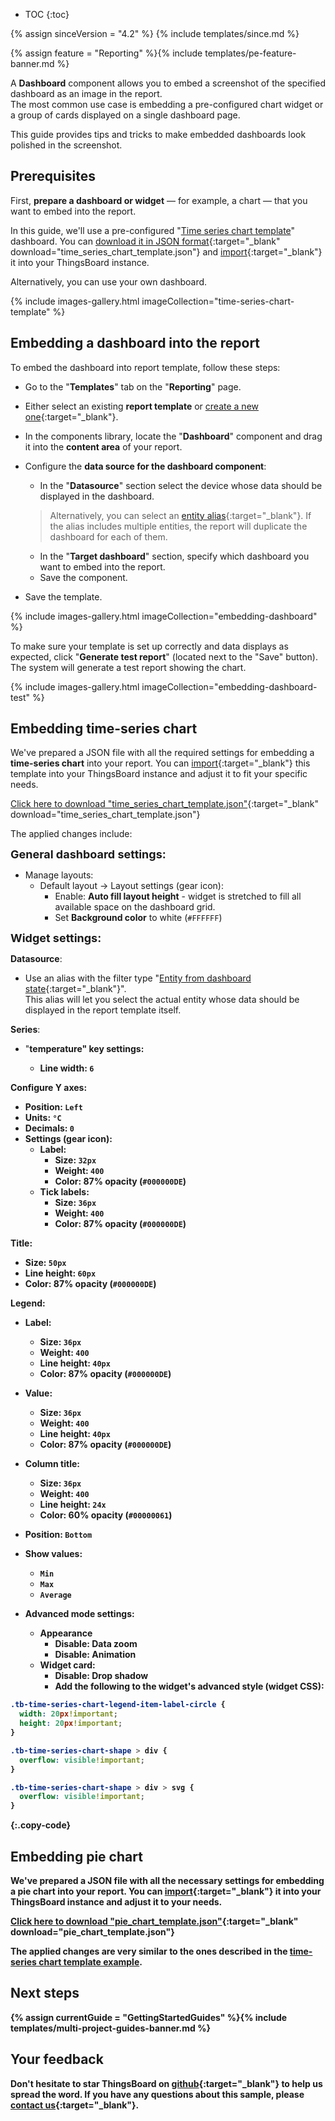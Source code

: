 * TOC
{:toc}

{% assign sinceVersion = "4.2" %}
{% include templates/since.md %}

{% assign feature = "Reporting" %}{% include templates/pe-feature-banner.md %}

A **Dashboard** component allows you to embed a screenshot of the specified dashboard as an image in the report.  
The most common use case is embedding a pre-configured chart widget or a group of cards displayed on a single dashboard page.

This guide provides tips and tricks to make embedded dashboards look polished in the screenshot.

## Prerequisites

First, <b>prepare a dashboard or widget</b> — for example, a chart — that you want to embed into the report.

In this guide, we&#39;ll use a pre-configured "[Time series chart template](#embedding-time-series-chart)" dashboard. 
You can [download it in JSON format](/docs/pe/user-guide/reporting/resources/time_series_chart_template.json){:target="_blank" download="time_series_chart_template.json"} and [import](/docs/{{docsPrefix}}user-guide/dashboards/#import-dashboard){:target="_blank"} it into your ThingsBoard instance. 

Alternatively, you can use your own dashboard.

{% include images-gallery.html imageCollection="time-series-chart-template" %}

## Embedding a dashboard into the report

To embed the dashboard into report template, follow these steps:

- Go to the "<b>Templates</b>" tab on the "<b>Reporting</b>" page.
- Either select an existing <b>report template</b> or [create a new one](/docs/{{docsPrefix}}user-guide/reporting/reporting-key-concepts/#how-to-create-a-report-template){:target="_blank"}.
- In the components library, locate the "<b>Dashboard</b>" component and drag it into the <b>content area</b> of your report.
- Configure the <b>data source for the dashboard component</b>:
  - In the "<b>Datasource</b>" section select the device whose data should be displayed in the dashboard. 
  > Alternatively, you can select an [entity alias](/docs/{{docsPrefix}}user-guide/ui/aliases/){:target="_blank"}. If the alias includes multiple entities, the report will duplicate the dashboard for each of them.

  - In the "<b>Target dashboard</b>" section, specify which dashboard you want to embed into the report.
  - Save the component.
- Save the template.

{% include images-gallery.html imageCollection="embedding-dashboard" %}

To make sure your template is set up correctly and data displays as expected, click "<b>Generate test report</b>" (located next to the "Save" button). 
The system will generate a test report showing the chart.

{% include images-gallery.html imageCollection="embedding-dashboard-test" %}

## Embedding time-series chart

We&#39;ve prepared a JSON file with all the required settings for embedding a <b>time-series chart</b> into your report. You can [import](/docs/{{docsPrefix}}user-guide/dashboards/#import-dashboard){:target="_blank"} this template into your ThingsBoard instance and adjust it to fit your specific needs.

[Click here to download "time_series_chart_template.json"](/docs/pe/user-guide/reporting/resources/time_series_chart_template.json){:target="_blank" download="time_series_chart_template.json"}

The applied changes include:

<b><font size="4">General dashboard settings:</font></b>

- Manage layouts:
  - Default layout → Layout settings (gear icon):
    - Enable: <b>Auto fill layout height</b> - widget is stretched to fill all available space on the dashboard grid.
    - Set <b>Background color</b> to white (`#FFFFFF`)

<b><font size="4">Widget settings:</font></b>

<b>Datasource</b>:
- Use an alias with the filter type "[Entity from dashboard state](/docs/{{docsPrefix}}user-guide/ui/aliases/#entity-from-dashboard-state){:target="_blank"}".   
  This alias will let you select the actual entity whose data should be displayed in the report template itself.

<b>Series</b>:
- "<b>temperature<b>" key settings:
  - Line width: `6`

<b>Configure Y axes</b>:
- <b>Position</b>: `Left`
- <b>Units</b>: `°C`
- <b>Decimals</b>: `0`
- <b>Settings (gear icon)</b>:
  - <b>Label</b>:
    - Size: `32px`
    - Weight: `400`
    - Color: 87% opacity (`#000000DE`)
  - <b>Tick labels</b>:
    - Size: `36px`
    - Weight: `400`
    - Color: 87% opacity (`#000000DE`)

<b>Title</b>:
- Size: `50px`
- Line height: `60px`
- Color: 87% opacity (`#000000DE`)

<b>Legend</b>:
- <b>Label</b>:
  - Size: `36px`
  - Weight: `400`
  - Line height: `40px`
  - Color: 87% opacity (`#000000DE`)
- <b>Value</b>:
  - Size: `36px`
  - Weight: `400`
  - Line height: `40px`
  - Color: 87% opacity (`#000000DE`)
- <b>Column title</b>:
  - Size: `36px`
  - Weight: `400`
  - Line height: `24x`
  - Color: 60% opacity (`#00000061`)
- <b>Position</b>: `Bottom`
- <b>Show values</b>:
  - `Min`
  - `Max`
  - `Average`

- <b>Advanced mode settings</b>:
  - <b>Appearance</b>
    - Disable: <b>Data zoom</b>
    - Disable: <b>Animation</b>
  - <b>Widget card</b>: 
    - Disable: <b>Drop shadow</b>
    - Add the following to the <b>widget&#39;s advanced style (widget CSS)</b>:

```css
.tb-time-series-chart-legend-item-label-circle {
  width: 20px!important;
  height: 20px!important;
}

.tb-time-series-chart-shape > div {
  overflow: visible!important;
}

.tb-time-series-chart-shape > div > svg {
  overflow: visible!important;
}
```
{:.copy-code}

## Embedding pie chart

We&#39;ve prepared a JSON file with all the necessary settings for embedding a <b>pie chart</b> into your report. You can [import](/docs/{{docsPrefix}}user-guide/dashboards/#import-dashboard){:target="_blank"} it into your ThingsBoard instance and adjust it to your needs.

[Click here to download "pie_chart_template.json"](/docs/pe/user-guide/reporting/resources/pie_chart_template.json){:target="_blank" download="pie_chart_template.json"}

The applied changes are very similar to the ones described in the [time-series chart template example](#embedding-time-series-chart).

## Next steps

{% assign currentGuide = "GettingStartedGuides" %}{% include templates/multi-project-guides-banner.md %}

## Your feedback

Don&#39;t hesitate to star ThingsBoard on [github](https://github.com/thingsboard/thingsboard){:target="_blank"} to help us spread the word.
If you have any questions about this sample, please [contact us](/docs/contact-us/){:target="_blank"}.